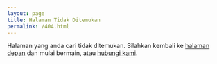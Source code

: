```yaml
---
layout: page
title: Halaman Tidak Ditemukan
permalink: /404.html
---
```


<p>
 Halaman yang anda cari tidak ditemukan. Silahkan kembali ke <a href="https://as-saadah.github.io/games/">halaman depan</a> dan mulai bermain, atau <a href="https://as-saadah.github.io/games/about/">hubungi kami</a>.
</p>
